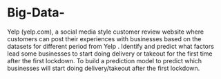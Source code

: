 # Big-Data-
Yelp (yelp.com), a social media style customer review website where customers can post their experiences with businesses based on the datasets for different period from Yelp . Identify and predict what factors lead some businesses to start doing delivery or takeout for the first time after the first lockdown. To build a prediction
model to predict which businesses will start doing delivery/takeout after the first lockdown. 
